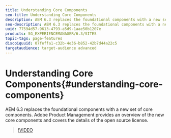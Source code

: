 ```yaml
---
title: Understanding Core Components
seo-title: Understanding Core Components
description: AEM 6.3 replaces the foundational components with a new set of core components.  Adobe Product Management provides an overview of the new core components and covers the details of the open source license. 
seo-description: AEM 6.3 replaces the foundational components with a new set of core components.  Adobe Product Management provides an overview of the new core components and covers the details of the open source license. 
uuid: 77594d57-9613-4793-a5d9-1aae50b1207e
products: SG_EXPERIENCEMANAGER/6.3/SITES
topic-tags: page-features
discoiquuid: 07feffa1-c32b-4e36-b852-42b7d44a22c5
targetaudience: target-audience advanced
---
```


# Understanding Core Components{#understanding-core-components}

AEM 6.3 replaces the foundational components with a new set of core components.  Adobe Product Management provides an overview of the new core components and covers the details of the open source license.

>[!VIDEO](https://video.tv.adobe.com/v/18926/?quality=9)


